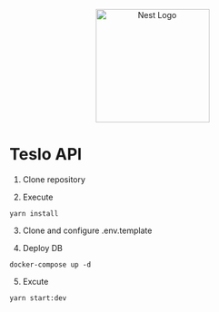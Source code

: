 <p align="center">
  <a href="http://nestjs.com/" target="blank"><img src="https://nestjs.com/img/logo-small.svg" width="200" alt="Nest Logo" /></a>
</p>

# Teslo API

1. Clone repository

2. Execute
```
yarn install
```
3. Clone and configure .env.template


4. Deploy DB
```
docker-compose up -d
```

5. Excute
```
yarn start:dev
```